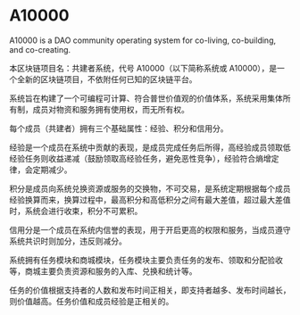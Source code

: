 # A10000
A10000 is a DAO community operating system for co-living, co-building, and co-creating.

本区块链项目名：共建者系统，代号 A10000（以下简称系统或 A10000），是一个全新的区块链项目，不依附任何已知的区块链平台。

系统旨在构建了一个可编程可计算、符合普世价值观的价值体系，系统采用集体所有制，成员对物资和服务拥有使用权，而无所有权。

每个成员（共建者）拥有三个基础属性：经验、积分和信用分。

经验是一个成员在系统中贡献的表现，是成员完成任务后所得，高经验成员领取低经验任务则收益递减（鼓励领取高经验任务，避免恶性竞争），经验符合熵增定律，会定期减少。

积分是成员向系统兑换资源或服务的交换物，不可交易，是系统定期根据每个成员经验换算而来，换算过程中，最高积分和高低积分之间有最大差值，超过最大差值时，系统会进行收束，积分不可累积。

信用分是一个成员在系统内信誉的表现，用于开启更高的权限和服务，当成员遵守系统共识时则加分，违反则减分。

系统拥有任务模块和商城模块，任务模块主要负责任务的发布、领取和分配验收等，商城主要负责资源和服务的入库、兑换和统计等。

任务的价值根据支持者的人数和发布时间正相关，即支持者越多、发布时间越长，则价值越高。任务价值和成员经验是正相关的。